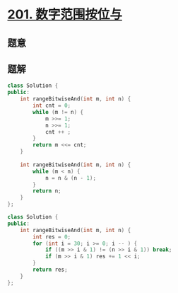 #  [201. 数字范围按位与](https://leetcode-cn.com/problems/bitwise-and-of-numbers-range/)

## 题意



## 题解



```c++
class Solution {
public:
    int rangeBitwiseAnd(int m, int n) {
        int cnt = 0;
        while (m != n) {
            m >>= 1;
            n >>= 1;
            cnt ++ ;
        }
        return m <<= cnt; 
    }
    
    int rangeBitwiseAnd(int m, int n) {
        while (m < n) {
            n = n & (n - 1);
        }
        return n;
    }
};
```

```c++
class Solution {
public:
    int rangeBitwiseAnd(int m, int n) {
        int res = 0;
        for (int i = 30; i >= 0; i -- ) {
            if ((m >> i & 1) != (n >> i & 1)) break;
            if (m >> i & 1) res += 1 << i;
        }
        return res;
    }
};
```


```python3

```

